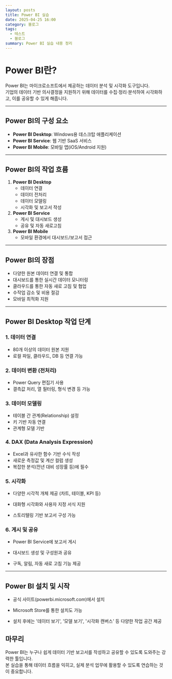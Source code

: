 ```yaml
---
layout: posts
title: Power BI 실습
date: 2025-04-25 16:00
category: 블로그
tags:
  - 테스트
  - 블로그
summary: Power BI 실습 내용 정리
---
```

# Power BI란?

Power BI는 마이크로소프트에서 제공하는 데이터 분석 및 시각화 도구입니다.  
기업의 데이터 기반 의사결정을 지원하기 위해 데이터를 수집·정리·분석하여 시각화하고, 이를 공유할 수 있게 해줍니다.

---

## Power BI의 구성 요소

- **Power BI Desktop**: Windows용 데스크탑 애플리케이션
- **Power BI Service**: 웹 기반 SaaS 서비스
- **Power BI Mobile**: 모바일 앱(iOS/Android 지원)

---

## Power BI의 작업 흐름

1. **Power BI Desktop**
   - 데이터 연결
   - 데이터 전처리
   - 데이터 모델링
   - 시각화 및 보고서 작성
2. **Power BI Service**
   - 게시 및 대시보드 생성
   - 공유 및 자동 새로고침
3. **Power BI Mobile**
   - 모바일 환경에서 대시보드/보고서 접근

---

## Power BI의 장점

- 다양한 원본 데이터 연결 및 통합
- 대시보드를 통한 실시간 데이터 모니터링
- 클라우드를 통한 자동 새로 고침 및 협업
- 수작업 감소 및 비용 절감
- 모바일 최적화 지원

---

## Power BI Desktop 작업 단계

### 1. 데이터 연결
- 80개 이상의 데이터 원본 지원
- 로컬 파일, 클라우드, DB 등 연결 가능

### 2. 데이터 변환 (전처리)
- Power Query 편집기 사용
- 결측값 처리, 열 필터링, 형식 변경 등 가능

### 3. 데이터 모델링
- 테이블 간 관계(Relationship) 설정
- 키 기반 자동 연결
- 관계형 모델 기반

### 4. DAX (Data Analysis Expression)
- Excel과 유사한 함수 기반 수식 작성
- 새로운 측정값 및 계산 컬럼 생성
- 복잡한 분석(전년 대비 성장률 등)에 필수


### 5. 시각화

- 다양한 시각적 개체 제공 (차트, 테이블, KPI 등)
    
- 대화형 시각화와 사용자 지정 서식 지원
    
- 스토리텔링 기반 보고서 구성 가능
    

### 6. 게시 및 공유

- Power BI Service에 보고서 게시
    
- 대시보드 생성 및 구성원과 공유
    
- 구독, 알림, 자동 새로 고침 기능 제공
    

---

## Power BI 설치 및 시작

- 공식 사이트(powerbi.microsoft.com)에서 설치
    
- Microsoft Store를 통한 설치도 가능
    
- 설치 후에는 '데이터 보기', '모델 보기', '시각화 캔버스' 등 다양한 작업 공간 제공



## 마무리

Power BI는 누구나 쉽게 데이터 기반 보고서를 작성하고 공유할 수 있도록 도와주는 강력한 툴입니다.  
본 실습을 통해 데이터 흐름을 익히고, 실제 분석 업무에 활용할 수 있도록 연습하는 것이 중요합니다.
